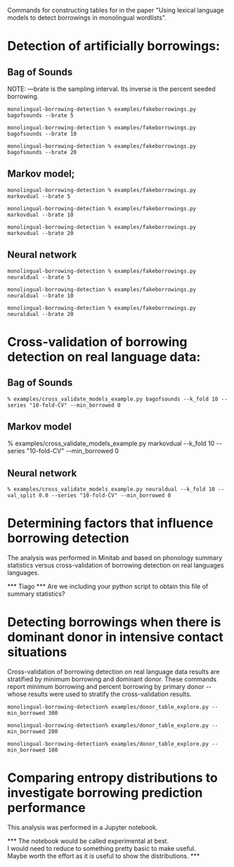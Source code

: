 Commands for constructing tables for in the paper "Using lexical language models to detect borrowings in monolingual wordlists".

# Detection of artificially borrowings:

## Bag of Sounds

NOTE: —brate is the sampling interval.  Its inverse is the percent seeded borrowing.

`monolingual-borrowing-detection % examples/fakeborrowings.py bagofsounds --brate 5`

`monolingual-borrowing-detection % examples/fakeborrowings.py bagofsounds --brate 10`

`monolingual-borrowing-detection % examples/fakeborrowings.py bagofsounds --brate 20`


## Markov model;

`monolingual-borrowing-detection % examples/fakeborrowings.py markovdual --brate 5`

`monolingual-borrowing-detection % examples/fakeborrowings.py markovdual --brate 10`

`monolingual-borrowing-detection % examples/fakeborrowings.py markovdual --brate 20`


## Neural network

`monolingual-borrowing-detection % examples/fakeborrowings.py neuraldual --brate 5`

`monolingual-borrowing-detection % examples/fakeborrowings.py neuraldual --brate 10`

`monolingual-borrowing-detection % examples/fakeborrowings.py neuraldual --brate 20`


# Cross-validation of borrowing detection on real language data:

## Bag of Sounds

`% examples/cross_validate_models_example.py bagofsounds --k_fold 10 --series "10-fold-CV" --min_borrowed 0`

## Markov model


% examples/cross_validate_models_example.py markovdual --k_fold 10 --series "10-fold-CV" --min_borrowed 0



## Neural network

`% examples/cross_validate_models_example.py neuraldual --k_fold 10 --val_split 0.0 --series "10-fold-CV" --min_borrowed 0`

# Determining factors that influence borrowing detection

The analysis was performed in Minitab and based on phonology summary statistics versus cross-validation of borrowing detection on real languages languages.

*** Tiago ***  Are we including your python script to obtain this file of summary statistics?


# Detecting borrowings when there is dominant donor in intensive contact situations

Cross-validation of borrowing detection on real language data results are stratified by minimum borrowing and dominant donor. These commands report minimum borrowing and percent borrowing by primary donor -- whose results were used to stratify the cross-validation results. 

`monolingual-borrowing-detection% examples/donor_table_explore.py --min_borrowed 300`

`monolingual-borrowing-detection% examples/donor_table_explore.py --min_borrowed 200`

`monolingual-borrowing-detection% examples/donor_table_explore.py --min_borrowed 100`

# Comparing entropy distributions to investigate borrowing prediction performance

This analysis was performed in a Jupyter notebook.  

*** The notebook would be called experimental at best.  
I would need to reduce to something pretty basic to make useful.  
Maybe worth the effort as it is useful to show the distributions. ***